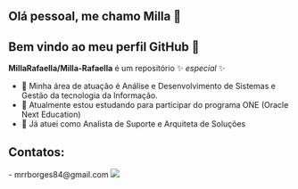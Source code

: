 ## Olá pessoal, me chamo Milla 👋
## Bem vindo ao meu perfil GitHub 👋

**MillaRafaella/Milla-Rafaella** é um repositório ✨ _especial_ ✨

- 🔭 Minha área de atuação é Análise e Desenvolvimento de Sistemas e Gestão da tecnologia da Informação.
- 🌱 Atualmente estou estudando para participar do programa ONE (Oracle Next Education)
- 💬 Já atuei como Analista de Suporte e Arquiteta de Soluções

## Contatos:
<div>
- mrrborges84@gmail.com
<a href="https://www.linkedin.com/in/milla-rafaella-ruivo-borges" target="_blank"><img loading="lazy" src="https://img.shields.io/badge/-LinkedIn-%230077B5?style=for-the-badge&logo=linkedin&logoColor=white" target="_blank"></a>   
</div>

